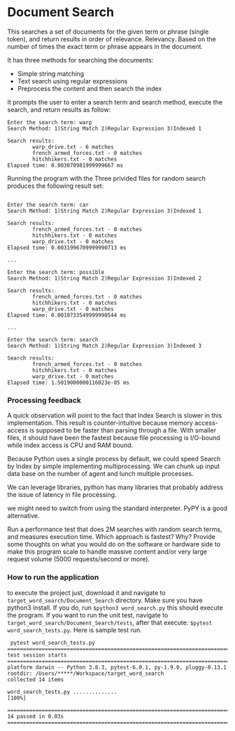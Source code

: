 # Document Search

This searches a set of documents for the given term or phrase (single token), and return results in order of relevance. 
Relevancy. Based on the number of times the exact term or phrase appears in the document.
 
It has three methods for searching the documents: 
*	Simple string matching
*	Text search using regular expressions
*	Preprocess the content and then search the index

It prompts the user to enter a search term and search method, execute the search, and return results as follow:
```text
Enter the search term: warp
Search Method: 1)String Match 2)Regular Expression 3)Indexed 1

Search results: 
        warp_drive.txt - 6 matches
        french_armed_forces.txt - 0 matches
        hitchhikers.txt - 0 matches
Elapsed time: 0.003070981999999667 ms

```
 
Running the program with the Three privided files for random search produces the following result set: 
```text

Enter the search term: car
Search Method: 1)String Match 2)Regular Expression 3)Indexed 1

Search results: 
        french_armed_forces.txt - 0 matches
        hitchhikers.txt - 0 matches
        warp_drive.txt - 0 matches
Elapsed time: 0.0031996709999990713 ms

... 

Enter the search term: possible
Search Method: 1)String Match 2)Regular Expression 3)Indexed 2

Search results: 
        french_armed_forces.txt - 0 matches
        hitchhikers.txt - 0 matches
        warp_drive.txt - 0 matches
Elapsed time: 0.0010733549999990544 ms

...

Enter the search term: search
Search Method: 1)String Match 2)Regular Expression 3)Indexed 3

Search results: 
        french_armed_forces.txt - 0 matches
        hitchhikers.txt - 0 matches
        warp_drive.txt - 0 matches
Elapsed time: 1.5019000000116023e-05 ms

```

### Processing feedback 
A quick observation will point to the fact that Index Search is slower in this implementation. 
This result is counter-intuitive because memory access-access is supposed to be faster than parsing through a file. 
With smaller files, it should have been the fastest because file processing is I/O-bound while index access is CPU and RAM bound.
  
Because Python uses a single process by default, we could speed Search by Index by simple implementing multiprocessing. 
We can chunk up input data base on the number of agent and lunch multiple processes. 

We can leverage libraries, python has many libraries that probably address the issue of latency in file processing. 

we might need to switch from using the standard interpreter. PyPY is a good alternative.  

    
Run a performance test that does 2M searches with random search terms, and measures execution time. Which approach is fastest? Why?
Provide some thoughts on what you would do on the software or hardware side to make this program scale to handle massive content and/or very large request volume (5000 requests/second or more). 

### How to run the application
to execute the project just, download it and navigate to `target_word_search/Document_Search` directory. 
Make sure you have python3 install. If you do, run `$python3 word_search.py` this should execute the program. 
If you want to run the unit test, navigate to `target_word_search/Document_Search/tests`, after that execute: 
 `$pytest word_search_tests.py`. Here is sample test run. 
 
```text
 pytest word_search_tests.py 
======================================================================================================================== test session starts =========================================================================================================================
platform darwin -- Python 3.8.3, pytest-6.0.1, py-1.9.0, pluggy-0.13.1
rootdir: /Users/*****/Workspace/target_word_search
collected 14 items                                                                                                                                                                                                                                                   

word_search_tests.py ..............                                                                                                                                                                                                                            [100%]

========================================================================================================================= 14 passed in 0.03s =========================================================================================================================
``` 

